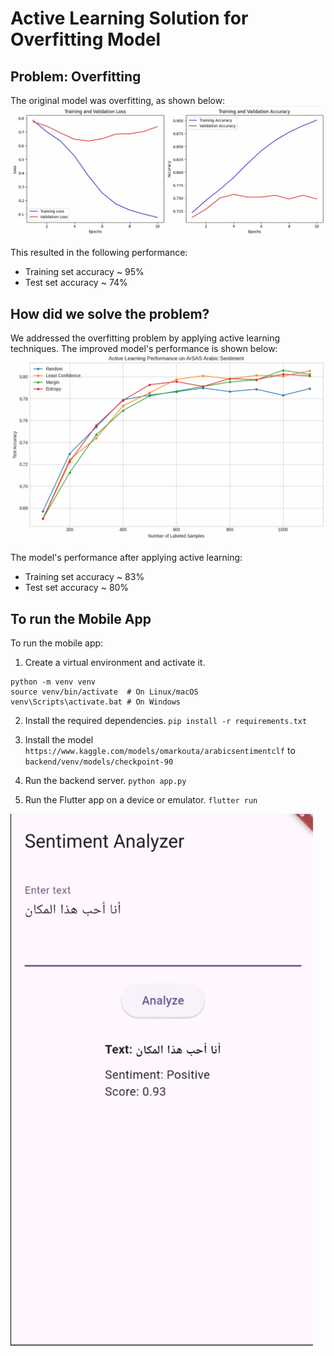 # Active Learning Solution for Overfitting Model
## Problem: Overfitting
The original model was overfitting, as shown below:
![alt text](Images/image.png)

This resulted in the following performance:
* Training set accuracy ~ 95%
* Test set accuracy ~ 74%

## How did we solve the problem?
We addressed the overfitting problem by applying active learning techniques. The improved model's performance is shown below:
![alt text](Images/image-1.png)

The model's performance after applying active learning:
* Training set accuracy ~ 83%
* Test set accuracy ~ 80%

## To run the Mobile App
To run the mobile app:
1. Create a virtual environment and activate it.
  ```
  python -m venv venv
  source venv/bin/activate  # On Linux/macOS
  venv\Scripts\activate.bat # On Windows
  ```

2. Install the required dependencies.
  `pip install -r requirements.txt`

3. Install the model `https://www.kaggle.com/models/omarkouta/arabicsentimentclf` to `backend/venv/models/checkpoint-90`

4. Run the backend server.
  `python app.py`

5. Run the Flutter app on a device or emulator.
  `flutter run`

![alt text](Images/image-2.png)